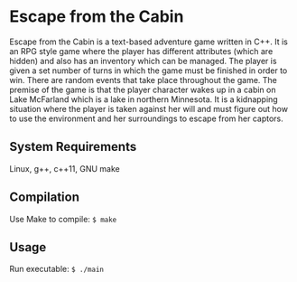 # Escape from the Cabin

Escape from the Cabin is a text-based adventure game written in C++.  It is an RPG style game where the player has different attributes (which are hidden) and also has an inventory which can be managed. The player is given a set number of turns in which the game must be finished in order to win. There are random events that take place throughout the game.  The premise of the game is that the player character wakes up in a cabin on Lake McFarland which is a lake in northern Minnesota.  It is a kidnapping situation where the player is taken against her will and must figure out how to use the environment and her surroundings to escape from her captors.  

## System Requirements

Linux, g++, c++11, GNU make

## Compilation

Use Make to compile: `$ make`

## Usage

Run executable: `$ ./main`
